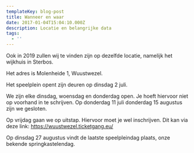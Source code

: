 ```yaml
---
templateKey: blog-post
title: Wanneer en waar
date: 2017-01-04T15:04:10.000Z
description: Locatie en belangrijke data
tags:
  - ''
---
```

Ook in 2019 zullen wij te vinden zijn op dezelfde locatie, namelijk het wijkhuis in Sterbos.

Het adres is Molenheide 1, Wuustwezel.



Het speelplein opent zijn deuren op dinsdag 2 juli.

We zijn elke dinsdag, woensdag en donderdag open. Je hoeft hiervoor niet op voorhand in te schrijven. Op donderdag 11 juli donderdag 15 augustus zijn we gesloten.

Op vrijdag gaan we op uitstap. Hiervoor moet je wel inschrijven. Dit kan via deze link: <https://wuustwezel.ticketgang.eu/>

Op dinsdag 27 augustus vindt de laatste speelpleindag plaats, onze bekende springkastelendag.
